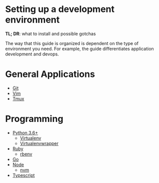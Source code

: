 # Setting up a development environment


**TL; DR**: what to install and possible gotchas

The way that this guide is organized is dependent on the type of environment you
need. For example, the guide differentiates application development and devops.

# General Applications

- [Git](https://git-scm.com)
- [Vim](http://www.vim.org)
- [Tmux](https://github.com/tmux/tmux/wiki)

# Programming

- [Python 3.6+](https://www.python.org)
  - [Virtualenv](https://github.com/pypa/virtualenv)
  - [Virtualenvwrapper](https://virtualenvwrapper.readthedocs.io/en/latest/)
- [Ruby](https://www.ruby-lang.org/en/)
  - [rbenv](https://github.com/rbenv/rbenv)
- [Go](https://golang.org)
- [Node](https://nodejs.org/en/)
  - [nvm](https://github.com/creationix/nvm)
- [Typescript](https://www.typescriptlang.org)
